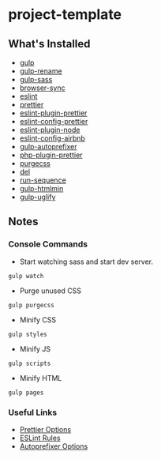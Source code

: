 # project-template

## What's Installed

- [gulp](https://www.npmjs.com/package/gulp)
- [gulp-rename](https://www.npmjs.com/package/gulp-rename)
- [gulp-sass](https://www.npmjs.com/package/gulp-sass)
- [browser-sync](https://www.npmjs.com/package/browser-sync)
- [eslint](https://www.npmjs.com/package/eslint)
- [prettier](https://www.npmjs.com/package/prettier)
- [eslint-plugin-prettier](https://www.npmjs.com/package/eslint-plugin-prettier)
- [eslint-config-prettier](https://www.npmjs.com/package/eslint-config-prettier)
- [eslint-plugin-node](https://www.npmjs.com/package/eslint-plugin-node)
- [eslint-config-airbnb](https://www.npmjs.com/package/eslint-config-airbnb)
- [gulp-autoprefixer](https://www.npmjs.com/package/gulp-autoprefixer)
- [php-plugin-prettier](https://www.npmjs.com/package/@prettier/plugin-php)
- [purgecss](https://www.npmjs.com/package/gulp-purgecss)
- [del](https://www.npmjs.com/package/del)
- [run-sequence](https://www.npmjs.com/package/run-sequence)
- [gulp-htmlmin](https://www.npmjs.com/package/gulp-htmlmin)
- [gulp-uglify](https://www.npmjs.com/package/gulp-uglify)

## Notes

### Console Commands

- Start watching sass and start dev server.

```console
gulp watch
```

- Purge unused CSS

```console
gulp purgecss
```

- Minify CSS

```console
gulp styles
```

- Minify JS

```console
gulp scripts
```

- Minify HTML

```console
gulp pages
```

### Useful Links

- [Prettier Options](https://prettier.io/docs/en/options.html)
- [ESLint Rules](https://eslint.org/docs/4.0.0/rules/)
- [Autoprefixer Options](https://github.com/postcss/autoprefixer#options)
